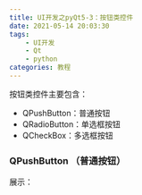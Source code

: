 ```yaml
---
title: UI开发之pyQt5-3：按钮类控件
date: 2021-05-14 20:03:30
tags:
    - UI开发
    - Qt
    - python
categories: 教程
---
```


按钮类控件主要包含：
* QPushButton：普通按钮
* QRadioButton：单选框按钮
* QCheckBox：多选框按钮

<!--more-->

### QPushButton （普通按钮）

展示：

